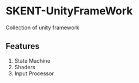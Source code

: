 # SKENT-UnityFrameWork
Collection of unity framework

## Features
1. State Machine
2. Shaders
3. Input Processor
